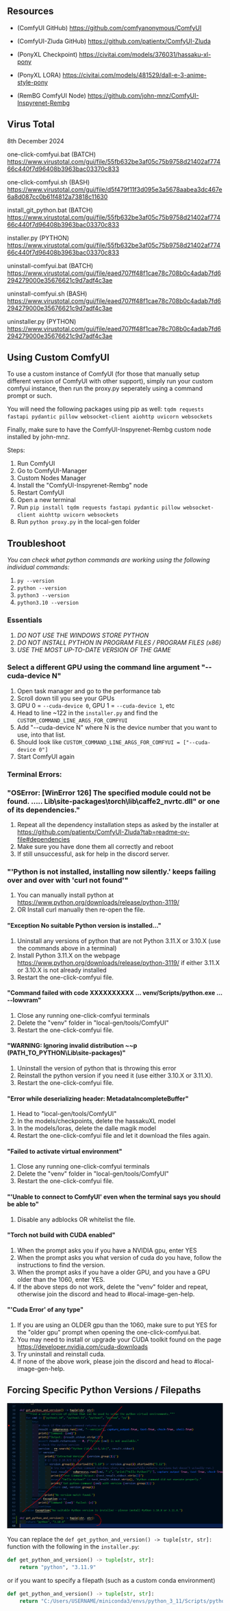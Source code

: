 
## Resources

- (ComfyUI GitHub) https://github.com/comfyanonymous/ComfyUI
- (ComfyUI-Zluda GitHub) https://github.com/patientx/ComfyUI-Zluda

- (PonyXL Checkpoint) https://civitai.com/models/376031/hassaku-xl-pony
- (PonyXL LORA) https://civitai.com/models/481529/dall-e-3-anime-style-pony

- (RemBG ComfyUI Node) https://github.com/john-mnz/ComfyUI-Inspyrenet-Rembg

## Virus Total

8th December 2024

one-click-comfyui.bat (BATCH)
https://www.virustotal.com/gui/file/55fb632be3af05c75b9758d21402af77466c440f7d96408b3963bac03370c833

one-click-comfyui.sh (BASH)
https://www.virustotal.com/gui/file/d5f479f11f3d095e3a5678aabea3dc467e6a8d087cc0b61f4812a73818c11630

install_git_python.bat (BATCH)
https://www.virustotal.com/gui/file/55fb632be3af05c75b9758d21402af77466c440f7d96408b3963bac03370c833

installer.py  (PYTHON)
https://www.virustotal.com/gui/file/55fb632be3af05c75b9758d21402af77466c440f7d96408b3963bac03370c833

uninstall-comfyui.bat (BATCH)
https://www.virustotal.com/gui/file/eaed707ff48f1cae78c708b0c4adab7fd6294279000e35676621c9d7adf4c3ae

uninstall-comfyui.sh (BASH)
https://www.virustotal.com/gui/file/eaed707ff48f1cae78c708b0c4adab7fd6294279000e35676621c9d7adf4c3ae

uninstaller.py (PYTHON)
https://www.virustotal.com/gui/file/eaed707ff48f1cae78c708b0c4adab7fd6294279000e35676621c9d7adf4c3ae

## Using Custom ComfyUI

To use a custom instance of ComfyUI (for those that manually setup different version of ComfyUI with other support), simply run your custom comfyui instance, then run the proxy.py seperately using a command prompt or such.

You will need the following packages using pip as well: `tqdm requests fastapi pydantic pillow websocket-client aiohttp uvicorn websockets`

Finally, make sure to have the ComfyUI-Inspyrenet-Rembg custom node installed by john-mnz.

Steps:
1. Run ComfyUI
2. Go to ComfyUI-Manager
3. Custom Nodes Manager
4. Install the "ComfyUI-Inspyrenet-Rembg" node
5. Restart ComfyUI
6. Open a new terminal
7. Run `pip install tqdm requests fastapi pydantic pillow websocket-client aiohttp uvicorn websockets`
8. Run `python proxy.py` in the local-gen folder

## Troubleshoot

*You can check what python commands are working using the following individual commands:*
1. `py --version`
2. `python --version`
3. `python3 --version`
4. `python3.10 --version`

### Essentials
1. *DO NOT USE THE WINDOWS STORE PYTHON*
2. *DO NOT INSTALL PYTHON IN PROGRAM FILES / PROGRAM FILES (x86)*
3. *USE THE MOST UP-TO-DATE VERSION OF THE GAME*

### Select a different GPU using the command line argument "--cuda-device N"
1. Open task manager and go to the performance tab
2. Scroll down till you see your GPUs
3. GPU 0 = `--cuda-device 0`, GPU 1 = `--cuda-device 1`, etc
4. Head to line ~122 in the `installer.py` and find the `CUSTOM_COMMAND_LINE_ARGS_FOR_COMFYUI`
5. Add "--cuda-device N" where N is the device number that you want to use, into that list.
6. Should look like `CUSTOM_COMMAND_LINE_ARGS_FOR_COMFYUI = ["--cuda-device 0"]`
7. Start ComfyUI again

### Terminal Errors:

### "OSError: [WinError 126] The specified module could not be found. ..... Lib\site-packages\torch\lib\caffe2_nvrtc.dll" or one of its dependencies."
1. Repeat all the dependency installation steps as asked by the installer at https://github.com/patientx/ComfyUI-Zluda?tab=readme-ov-file#dependencies
2. Make sure you have done them all correctly and reboot
3. If still unsuccessful, ask for help in the discord server.

### "'Python is not installed, installing now silently.' keeps failing over and over with 'curl not found'"
1. You can manually install python at https://www.python.org/downloads/release/python-3119/
2. OR Install curl manually then re-open the file.

#### "Exception No suitable Python version is installed..."
1. Uninstall any versions of python that are not Python 3.11.X or 3.10.X (use the commands above in a terminal)
2. Install Python 3.11.X on the webpage https://www.python.org/downloads/release/python-3119/ if either 3.11.X or 3.10.X is not already installed
3. Restart the one-click-comfyui file.

#### "Command failed with code XXXXXXXXXX ... venv/Scripts/python.exe ... --lowvram"
1. Close any running one-click-comfyui terminals
2. Delete the "venv" folder in "local-gen/tools/ComfyUI"
3. Restart the one-click-comfyui file.

#### "WARNING: Ignoring invalid distribution ~~p (PATH_TO_PYTHON\Lib\site-packages)"
1. Uninstall the version of python that is throwing this error
2. Reinstall the python version if you need it (use either 3.10.X or 3.11.X).
3. Restart the one-click-comfyui file.

#### "Error while deserializing header: MetadataIncompleteBuffer"
1. Head to "local-gen/tools/ComfyUI"
2. In the models/checkpoints, delete the hassakuXL model
3. In the models/loras, delete the dalle magik model
4. Restart the one-click-comfyui file and let it download the files again.

#### "Failed to activate virtual environment"
1. Close any running one-click-comfyui terminals
2. Delete the "venv" folder in "local-gen/tools/ComfyUI"
3. Restart the one-click-comfyui file.

#### "'Unable to connect to ComfyUI' even when the terminal says you should be able to"
1. Disable any adblocks OR whitelist the file.

#### "Torch not build with CUDA enabled"
1. When the prompt asks you if you have a NVIDIA gpu, enter YES
2. When the prompt asks you what version of cuda do you have, follow the instructions to find the version.
3. When the prompt asks if you have a older GPU, and you have a GPU older than the 1060, enter YES.
4. If the above steps do not work, delete the "venv" folder and repeat, otherwise join the discord and head to #local-image-gen-help.

#### "'Cuda Error' of any type"
1. If you are using an OLDER gpu than the 1060, make sure to put YES for the "older gpu" prompt when opening the one-click-comfyui.bat.
2. You may need to install or upgrade your CUDA toolkit found on the page https://developer.nvidia.com/cuda-downloads
3. Try uninstall and reinstall cuda.
4. If none of the above work, please join the discord and head to #local-image-gen-help.

## Forcing Specific Python Versions / Filepaths

![Force Python Command or Filepath](force_python_replacement.png)

You can replace the `def get_python_and_version() -> tuple[str, str]:`
function with the following in the `installer.py`:
```py
def get_python_and_version() -> tuple[str, str]:
	return "python", "3.11.9"
```

or if you want to specify a filepath (such as a custom conda environment)

```py
def get_python_and_version() -> tuple[str, str]:
	return "C:/Users/USERNAME/miniconda3/envs/python_3_11/Scripts/python.exe", "3.11.9"
```
